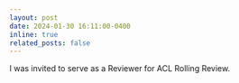 ```yaml
---
layout: post
date: 2024-01-30 16:11:00-0400
inline: true
related_posts: false
---
```


I was invited to serve as a Reviewer for ACL Rolling Review. 

